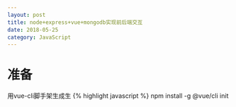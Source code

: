 ```yaml
---
layout: post
title: node+express+vue+mongodb实现前后端交互
date: 2018-05-25
category: JavaScript
---
```


# 准备
用vue-cli脚手架生成生
{% highlight javascript %}
npm install -g @vue/cli
init <template> <app-name> 从一个远程模板生成一个项目 (遗留 API, 依赖 `@vue/cli-init`)
{% endhighlight %}

关于vue-cli的文档可以看[这里](https://github.com/vuejs/vue-docs-zh-cn/blob/master/vue-cli/cli.md)

安装脚手架完成后就可以看到一个完整的项目结构了

## 后端配置

接下来我们需要生辰成一个本地服务器，在根目录下新建一个server的文件夹,文件夹里面新建

api.js(配置项目所需api)

db.js(配置数据库的链接)

index.js(服务器入口文件)

这个三个文件

![image](/images/1.png)

安装express，mongoose模块

{% highlight javascript %}

npm install express mongoose --save

{% endhighlight %}

在db.js中配置配置mongodb
{% highlight javascript %}
	'server/db.js'

	// 引入mongoose模块
	const mongoose = require('mongoose')
	// 连接数据库 如果不自己创建 默认生成端口号后面的名字，如这里会生成一个peopleinfo的库
	mongoose.connect('mongodb://localhost:27017/peopleinfo')

	const db = mongoose.connection
	db.once('error', () => console.log('Mongo connection error'))
	db.once('open', () => console.log('Mongo connection successed'))
   // 在根目录下新建models文件夹，在该文件加下新建peopleinfo.js

	'models/peopleinfo.js'

	// 引入mongoose模块
	const mongoose = require('mongoose');

	/************** 定义模式 peopleinfoSchema **************/
	const peopleinfoSchema = mongoose.Schema({
	  name: String,
	  sex: String,
	  hobby: String
	})

	/************** 定义模型 Model **************/
	const People = mongoose.model('Peopleinfo', peopleinfoSchema)

	module.exports = People
{% endhighlight %}

直接用node来操作数据库比较繁琐，一般推荐使用'mongoose'这个第三方模块来对数据库进行增删改查，关于mongoose中Schemas，Models的概念可以在官方网站上阅读

英文：[https://mongoosedoc.top/docs/cnhome.html](https://mongoosedoc.top/docs/cnhome.html)

中文：[http://mongoosejs.com/](http://mongoosejs.com/)

在peopleinfo.js中定义了一个peopleinfoSchema的Model，项目中对人物信息的增删改查我们可以基于这个People的Model来进行操作。

接下来编写增删改查的API，进入api.js

{% highlight javascript %}
server/api.js

"use strict";
const db = require('./db');
const peopleinfomodels = require('../models/peopleinfo');
const express = require('express');
const router = express.Router();

/************** 创建(create) 读取(get) 更新(update) 删除(delete) **************/

// 创建create 人物信息接口
router.post('/api/createinfo', (req, res) => {
  let newPeopleinfo = new peopleinfomodels({
    name: req.body.name,
    sex: req.body.sex,
    hobby: req.body.hobby,
  })
  // 保存人物信息的方法
  newPeopleinfo.save((err, data) => {
    if (err) {
      res.send(err)
    } else {
      res.send('created successed')
    }
  })
})

// 读取get 获取所有人物信息列表
router.get('/api/getallinfo', (req, res) => {
  // 查找所有人物信息的方法
  peopleinfomodels.find((err, data) => {
    if (err) {
      res.send(err);
    } else {
      res.send(data);
    }
  })
})

// 删除delete 根据id删除对应人物信息
router.delete('/api/deleteByid/:id', (req, res) => {
  // 查找所有人物信息的方法
  peopleinfomodels.findOneAndRemove({_id: req.params.id}, function(err, res) {
    if (!err) {

    }
  })
  res.sendStatus(200)

})

module.exports = router;
{% endhighlight %}

在这个文件中，首先引入了三个模块，引入express，使用它的路由功能([express 文档](http://www.expressjs.com.cn))，还用到了mongoose中基于模型操作的一些方法，最后导出路由，在入口文件index.js中引入。

{% highlight javascript %}

server/index.js

const api = require('./api')

const fs = require('fs')

const path = require('path')

const bodyParser = require('body-parser')

const express = require('express')
const app = express()

app.use(bodyParser.json())
app.use(bodyParser.urlencoded({
  extended: false
}));
app.use(api)
app.use(express.static(path.resolve(__dirname, '../dist')))
app.get('*', function (req, res) {
  const html = fs.readFileSync(path.resolve(__dirname, '../dist/index.html'), 'utf-8')
  res.send(html)
})
app.listen(8088)
console.log('success listen…………')

{% endhighlight %}

打开更目录下的package.json文件，找到"script"这个选项，添加一条命令
{% highlight javascript %}

"server": "node server/index.js"

{% endhighlight %}

在终端中执行 'npm run server'来启动本地后台。在这之前确保本地已经安装了MongoDB，并且已经启动。
链接数据库成功后终端会有这样的提示：

![image](/images/2.png)   

到这一步，后台的配置算是结束了。

---

## 前端配置

为了方便页面的架构，推荐使用[Element Ui](http://element-cn.eleme.io/#/zh-CN)，Element，一套为开发者、设计师和产品经理准备的基于 Vue 2.0 的桌面端组件库。在vue cli脚手架里面使用Element，首先要在main.js里面引入，  
![image](/images/v1.png) 
 
接下来我们就可以在项目中愉快的使用了，在项目中我们会用一个表格来实现对数据库的增删改查功能，界面可以这样简单的来安排：
![image](/images/v2.png)

1. 添加按钮：实现增
2. 更新按钮：实现改
3. 删除按钮：实现删
4. 详情按钮：实现查

前端的代码可以在项目的/src/pages/home.vue里查看，表格的属性设置也可以在element官网上的[组件](http://element-cn.eleme.io/#/zh-CN/component/table)里查看。有几个注意注意项：
1. 删除单个item的时候要给按钮绑定一个id属性，根据id来删除数据库中的对应数据，id的值可以用scope.row('_id')来取
2. 更新单项数据的时候需要重新复制下原先的数据，使用[Object.assign()](https://developer.mozilla.org/zh-CN/docs/Web/JavaScript/Reference/Global_Objects/Object/assign)这个方法。
3. 项目里我使用了axios，它是一个基于Promise 用于浏览器和 nodejs 的 HTTP 客户端。他有一下特点：

---
* 从浏览器中创建 XMLHttpRequest

* 从 node.js 发出 http 请求

* 支持 Promise API

* 拦截请求和响应

* 转换请求和响应数据

* 取消请求

* 自动转换JSON数据

* 客户端支持防止 CSRF/XSRF
# 准备
用vue-cli脚手架生成生
{% highlight javascript %}

npm install -g @vue/cli
init <template> <app-name> 从一个远程模板生成一个项目 (遗留 API, 依赖 `@vue/cli-init`)

{% endhighlight %}

关于vue-cli的文档可以看[这里](https://github.com/vuejs/vue-docs-zh-cn/blob/master/vue-cli/cli.md)

安装脚手架完成后就可以看到一个完整的项目结构了

## 后端配置

接下来我们需要生辰成一个本地服务器，在根目录下新建一个server的文件夹,文件夹里面新建

api.js(配置项目所需api)

db.js(配置数据库的链接)

index.js(服务器入口文件)

这个三个文件

![image](/images/1.png)

安装express，mongoose模块

{% highlight javascript %}

npm install express mongoose --save

{% endhighlight %}

在db.js中配置配置mongodb
{% highlight javascript %}
	'server/db.js'

	// 引入mongoose模块
	const mongoose = require('mongoose')
	// 连接数据库 如果不自己创建 默认生成端口号后面的名字，如这里会生成一个peopleinfo的库
	mongoose.connect('mongodb://localhost:27017/peopleinfo')

	const db = mongoose.connection
	db.once('error', () => console.log('Mongo connection error'))
	db.once('open', () => console.log('Mongo connection successed'))
   // 在根目录下新建models文件夹，在该文件加下新建peopleinfo.js

	'models/peopleinfo.js'

	// 引入mongoose模块
	const mongoose = require('mongoose');

	/************** 定义模式 peopleinfoSchema **************/
	const peopleinfoSchema = mongoose.Schema({
	  name: String,
	  sex: String,
	  hobby: String
	})

	/************** 定义模型 Model **************/
	const People = mongoose.model('Peopleinfo', peopleinfoSchema)

	module.exports = People
{% endhighlight %}

直接用node来操作数据库比较繁琐，一般推荐使用'mongoose'这个第三方模块来对数据库进行增删改查，关于mongoose中Schemas，Models的概念可以在官方网站上阅读

英文：[https://mongoosedoc.top/docs/cnhome.html](https://mongoosedoc.top/docs/cnhome.html)

中文：[http://mongoosejs.com/](http://mongoosejs.com/)

在peopleinfo.js中定义了一个peopleinfoSchema的Model，项目中对人物信息的增删改查我们可以基于这个People的Model来进行操作。

接下来编写增删改查的API，进入api.js

{% highlight javascript %}
server/api.js

"use strict";
const db = require('./db');
const peopleinfomodels = require('../models/peopleinfo');
const express = require('express');
const router = express.Router();

/************** 创建(create) 读取(get) 更新(update) 删除(delete) **************/

// 创建create 人物信息接口
router.post('/api/createinfo', (req, res) => {
  let newPeopleinfo = new peopleinfomodels({
    name: req.body.name,
    sex: req.body.sex,
    hobby: req.body.hobby,
  })
  // 保存人物信息的方法
  newPeopleinfo.save((err, data) => {
    if (err) {
      res.send(err)
    } else {
      res.send('created successed')
    }
  })
})

// 读取get 获取所有人物信息列表
router.get('/api/getallinfo', (req, res) => {
  // 查找所有人物信息的方法
  peopleinfomodels.find((err, data) => {
    if (err) {
      res.send(err);
    } else {
      res.send(data);
    }
  })
})

// 删除delete 根据id删除对应人物信息
router.delete('/api/deleteByid/:id', (req, res) => {
  // 查找所有人物信息的方法
  peopleinfomodels.findOneAndRemove({_id: req.params.id}, function(err, res) {
    if (!err) {

    }
  })
  res.sendStatus(200)

})

module.exports = router;
{% endhighlight %}

在这个文件中，首先引入了三个模块，引入express，使用它的路由功能([express 文档](http://www.expressjs.com.cn))，还用到了mongoose中基于模型操作的一些方法，最后导出路由，在入口文件index.js中引入。

{% highlight javascript %}

server/index.js

const api = require('./api')

const fs = require('fs')

const path = require('path')

const bodyParser = require('body-parser')

const express = require('express')
const app = express()

app.use(bodyParser.json())
app.use(bodyParser.urlencoded({
  extended: false
}));
app.use(api)
app.use(express.static(path.resolve(__dirname, '../dist')))
app.get('*', function (req, res) {
  const html = fs.readFileSync(path.resolve(__dirname, '../dist/index.html'), 'utf-8')
  res.send(html)
})
app.listen(8088)
console.log('success listen…………')

{% endhighlight %}

打开更目录下的package.json文件，找到"script"这个选项，添加一条命令
{% highlight javascript %}

"server": "node server/index.js"

{% endhighlight %}

在终端中执行 'npm run server'来启动本地后台。在这之前确保本地已经安装了MongoDB，并且已经启动。
链接数据库成功后终端会有这样的提示：

![image](/images/2.png)   

到这一步，后台的配置算是结束了。

---

## 前端配置

为了方便页面的架构，推荐使用[Element Ui](http://element-cn.eleme.io/#/zh-CN)，Element，一套为开发者、设计师和产品经理准备的基于 Vue 2.0 的桌面端组件库。在vue cli脚手架里面使用Element，首先要在main.js里面引入，  
![image](/images/v1.png) 
 
接下来我们就可以在项目中愉快的使用了，在项目中我们会用一个表格来实现对数据库的增删改查功能，界面可以这样简单的来安排：
![image](/images/v2.png)

1. 添加按钮：实现增
2. 更新按钮：实现改
3. 删除按钮：实现删
4. 详情按钮：实现查

前端的代码可以在项目的/src/pages/home.vue里查看，表格的属性设置也可以在element官网上的[组件](http://element-cn.eleme.io/#/zh-CN/component/table)里查看。有几个注意注意项：
1. 删除单个item的时候要给按钮绑定一个id属性，根据id来删除数据库中的对应数据，id的值可以用scope.row('_id')来取
2. 更新单项数据的时候需要重新复制下原先的数据，使用[Object.assign()](https://developer.mozilla.org/zh-CN/docs/Web/JavaScript/Reference/Global_Objects/Object/assign)这个方法。
3. 项目里我使用了axios，它是一个基于Promise 用于浏览器和 nodejs 的 HTTP 客户端。他有一下特点：

---
* 从浏览器中创建 XMLHttpRequest

* 从 node.js 发出 http 请求

* 支持 Promise API

* 拦截请求和响应

* 转换请求和响应数据

* 取消请求

* 自动转换JSON数据

* 客户端支持防止 CSRF/XSRF



